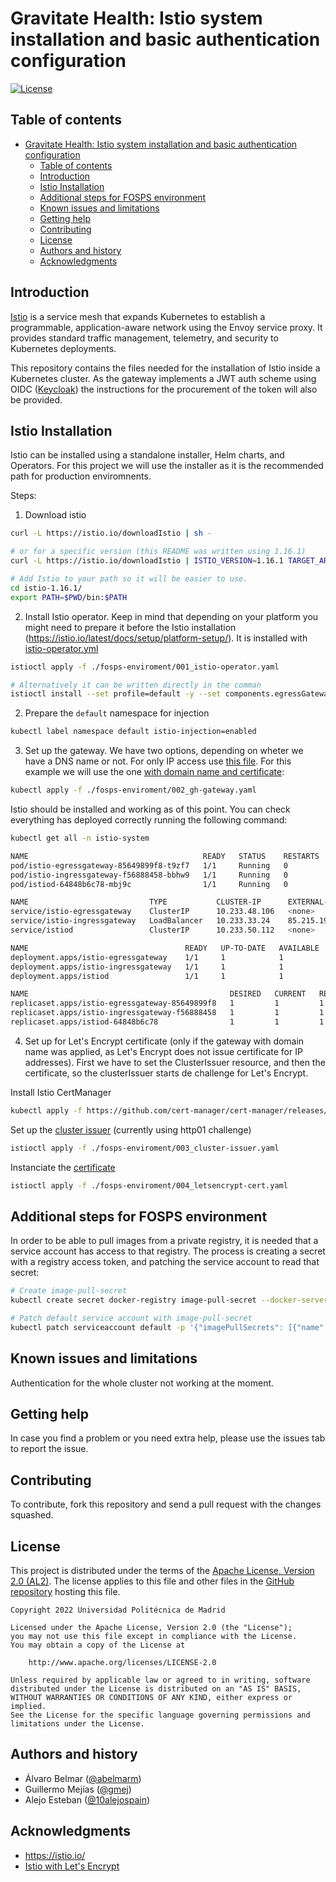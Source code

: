 Gravitate Health: Istio system installation and basic authentication configuration
=================================================

[![License](https://img.shields.io/badge/License-Apache_2.0-blue.svg)](https://opensource.org/licenses/Apache-2.0)

Table of contents
-----------------

- [Gravitate Health: Istio system installation and basic authentication configuration](#gravitate-health-istio-system-installation-and-basic-authentication-configuration)
  - [Table of contents](#table-of-contents)
  - [Introduction](#introduction)
  - [Istio Installation](#istio-installation)
  - [Additional steps for FOSPS environment](#additional-steps-for-fosps-environment)
  - [Known issues and limitations](#known-issues-and-limitations)
  - [Getting help](#getting-help)
  - [Contributing](#contributing)
  - [License](#license)
  - [Authors and history](#authors-and-history)
  - [Acknowledgments](#acknowledgments)

## Introduction

[Istio](https://istio.io/) is a service mesh that expands Kubernetes to establish a programmable, application-aware network using the Envoy service proxy. It provides standard traffic management, telemetry, and security to Kubernetes deployments.

This repository contains the files needed for the installation of Istio inside a Kubernetes cluster. As the gateway implements a JWT auth scheme using OIDC ([Keycloak](https://github.com/keycloak/keycloak)) the instructions for the procurement of the token will also be provided.

## Istio Installation

Istio can be installed using a standalone installer, Helm charts, and Operators. For this project we will use the installer as it is the recommended path for production enviromnents.

Steps: 

1. Download istio

```bash
curl -L https://istio.io/downloadIstio | sh -

# or for a specific version (this README was written using 1.16.1)
curl -L https://istio.io/downloadIstio | ISTIO_VERSION=1.16.1 TARGET_ARCH=x86_64 sh - 

# Add Istio to your path so it will be easier to use.
cd istio-1.16.1/
export PATH=$PWD/bin:$PATH
```

2. Install Istio operator. Keep in mind that depending on your platform you might need to prepare it before the Istio installation (https://istio.io/latest/docs/setup/platform-setup/). It is installed with [istio-operator.yml](./fosps-enviroment/001_istio-operator.yaml)

```bash
istioctl apply -f ./fosps-enviroment/001_istio-operator.yaml

# Alternatively it can be written directly in the comman
istioctl install --set profile=default -y --set components.egressGateways[0].name=istio-egressgateway --set components.egressGateways[0].enabled=true --set meshConfig.accessLogFile=/dev/stdout    # Use 'default' profile for production environments 
```

2. Prepare the `default` namespace for injection
```bash
kubectl label namespace default istio-injection=enabled
```

3. Set up the gateway. We have two options, depending on wheter we have a DNS name or not. For only IP access use [this file](./fosps-enviroment/002_gh-gateway-ip.yaml). For this example we will use the one [with domain name and certificate](./fosps-enviroment/002_gh-gateway.yaml):

```bash
kubectl apply -f ./fosps-enviroment/002_gh-gateway.yaml
```

Istio should be installed and working as of this point. You can check everything has deployed correctly running the following command:

```bash
kubectl get all -n istio-system
```
```bash
NAME                                       READY   STATUS    RESTARTS   AGE
pod/istio-egressgateway-85649899f8-t9zf7   1/1     Running   0          3m30s
pod/istio-ingressgateway-f56888458-bbhw9   1/1     Running   0          3m30s
pod/istiod-64848b6c78-mbj9c                1/1     Running   0          3m30s

NAME                           TYPE           CLUSTER-IP      EXTERNAL-IP      PORT(S)                                                                      AGE
service/istio-egressgateway    ClusterIP      10.233.48.106   <none>           80/TCP,443/TCP                                                               3m30s
service/istio-ingressgateway   LoadBalancer   10.233.33.24    85.215.199.205   15021:31449/TCP,80:30371/TCP,443:31915/TCP,31400:32682/TCP,15443:32093/TCP   3m30s
service/istiod                 ClusterIP      10.233.50.112   <none>           15010/TCP,15012/TCP,443/TCP,15014/TCP                                        3m30s

NAME                                   READY   UP-TO-DATE   AVAILABLE   AGE
deployment.apps/istio-egressgateway    1/1     1            1           3m30s
deployment.apps/istio-ingressgateway   1/1     1            1           3m30s
deployment.apps/istiod                 1/1     1            1           3m30s

NAME                                             DESIRED   CURRENT   READY   AGE
replicaset.apps/istio-egressgateway-85649899f8   1         1         1       3m30s
replicaset.apps/istio-ingressgateway-f56888458   1         1         1       3m30s
replicaset.apps/istiod-64848b6c78                1         1         1       3m30s
```

4. Set up for Let's Encrypt certificate (only if the gateway with domain name was applied, as Let's Encrypt does not issue certificate for IP addresses). First we have to set the ClusterIssuer resource, and then the certificate, so the clusterIssuer starts de challenge for Let's Encrypt.

Install Istio CertManager

```bash
kubectl apply -f https://github.com/cert-manager/cert-manager/releases/download/v1.11.0/cert-manager.yaml
```

Set up the [cluster issuer](./fosps-enviroment/003_cluster-issuer.yaml) (currently using http01 challenge)
```bash
istioctl apply -f ./fosps-enviroment/003_cluster-issuer.yaml
```

Instanciate the [certificate](./fosps-enviroment/004_letsencrypt-cert.yaml)
```bash
istioctl apply -f ./fosps-enviroment/004_letsencrypt-cert.yaml
```

## Additional steps for FOSPS environment
In order to be able to pull images from a private registry, it is needed that a service account has access to that registry. The process is creating a secret with a registry access token, and patching the service account to read that secret:

```bash
# Create image-pull-secret
kubectl create secret docker-registry image-pull-secret --docker-server=gravitate-registry.cr.de-fra.ionos.com --docker-username=gravitatecluster --docker-password="REGISTRY_ACCESS_TOKEN" -n default

# Patch default service account with image-pull-secret
kubectl patch serviceaccount default -p '{"imagePullSecrets": [{"name": "image-pull-secret"}]}' -n default
```

Known issues and limitations
----------------------------

Authentication for the whole cluster not working at the moment.

Getting help
------------

In case you find a problem or you need extra help, please use the issues tab to report the issue.

Contributing
------------

To contribute, fork this repository and send a pull request with the changes squashed.

License
-------

This project is distributed under the terms of the [Apache License, Version 2.0 (AL2)](http://www.apache.org/licenses/LICENSE-2.0). The license applies to this file and other files in the [GitHub repository](https://github.com/Gravitate-Health/istio) hosting this file.

```
Copyright 2022 Universidad Politécnica de Madrid

Licensed under the Apache License, Version 2.0 (the "License");
you may not use this file except in compliance with the License.
You may obtain a copy of the License at

    http://www.apache.org/licenses/LICENSE-2.0

Unless required by applicable law or agreed to in writing, software
distributed under the License is distributed on an "AS IS" BASIS,
WITHOUT WARRANTIES OR CONDITIONS OF ANY KIND, either express or implied.
See the License for the specific language governing permissions and
limitations under the License.
```

Authors and history
---------------------------

- Álvaro Belmar ([@abelmarm](https://github.com/abelmarm))
- Guillermo Mejías ([@gmej](https://github.com/gmej))
- Alejo Esteban ([@10alejospain](https://github.com/10alejospain))

Acknowledgments
---------------

- https://istio.io/
- [Istio with Let's Encrypt](https://nsirap.com/posts/040-istio-with-lets-encrypt/)


